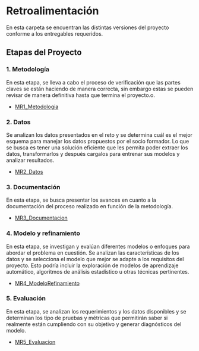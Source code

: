 # Retroalimentación
En esta carpeta se encuentran las distintas versiones del proyecto conforme a los entregables requeridos.

## Etapas del Proyecto

### 1. Metodología

En esta etapa, se lleva a cabo el proceso de verificación que las partes claves se están haciendo de manera correcta, sin embargo estas se pueden revisar de manera definitiva hasta que termina el proyecto.o.

* [MR1_Metodologia](https://github.com/Memo9494/classrecon_team1_TC3007C.501/tree/main/Retroalimentacion/MR1_Metodologia)

### 2. Datos
Se analizan los datos presentados en el reto y se determina cuál es el mejor esquema para manejar los datos propuestos por el socio formador.  Lo que se busca es tener una solución eficiente que les permita poder extraer los datos, transformarlos y después cargalos para entrenar sus modelos y analizar resultados.

* [MR2_Datos](https://github.com/Memo9494/classrecon_team1_TC3007C.501/tree/main/Retroalimentacion/MR2_Datos)

### 3. Documentación
En esta etapa, se busca presentar los avances en cuanto a la documentación del proceso realizado en función de la metodología.

* [MR3_Documentacion](https://github.com/Memo9494/classrecon_team1_TC3007C.501/tree/main/Retroalimentacion/MR3_Documentaci%C3%B3n)

### 4. Modelo y refinamiento
En esta etapa, se investigan y evalúan diferentes modelos o enfoques para abordar el problema en cuestión. Se analizan las características de los datos y se selecciona el modelo que mejor se adapte a los requisitos del proyecto. Esto podría incluir la exploración de modelos de aprendizaje automático, algoritmos de análisis estadístico u otras técnicas pertinentes.

* [MR4_ModeloRefinamiento](https://github.com/Memo9494/classrecon_team1_TC3007C.501/tree/main/Retroalimentacion/MR4_ModeloRefinamiento)

### 5. Evaluación
En esta etapa, se analizan los requerimientos y los datos disponibles y se determinan los tipo de pruebas y métricas que permitirán saber si realmente están cumpliendo con su objetivo y generar diagnósticos del modelo.

* [MR5_Evaluacion](https://github.com/Memo9494/classrecon_team1_TC3007C.501/tree/main/Retroalimentacion/MR5_Evaluacion)
